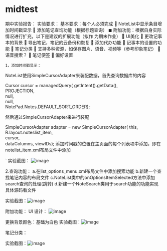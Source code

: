 # midtest  
期中实验报告：
实验要求：
 基本要求：每个人必须完成
     NoteList中显示条目增加时间戳显示
     添加笔记查询功能（根据标题查询）
◼ 附加功能：根据自身实际情况进行扩充，以下是建议的扩展功能（拟作
为期末作业）
     UI美化
     更改记事本的背景
     导出笔记，笔记的云备份和恢复
     添加代办功能
     记事本的设置的功能
     笔记分类
     支持多种资源，如保存图片、语音、视频等（参考印象笔记）
     语音搜索？
     笔记便签
     偏好设置
    
    1，添加时间戳显示：
 NoteList使用SimpleCursorAdapter来装配数据，首先查询数据库的内容

 Cursor cursor = managedQuery(
         getIntent().getData(),           
         PROJECTION,                      
         null,                             
         null,                             
         NotePad.Notes.DEFAULT_SORT_ORDER);

然后通过SimpleCursorAdapter来进行装配

 SimpleCursorAdapter adapter
         = new SimpleCursorAdapter(
                   this,                             
                   R.layout.noteslist_item,          
                   cursor,                           
                   dataColumns,
                   viewIDs);
添加时间戳的位置在主页面的每个列表项中添加，即在notelist_item.xml布局文件中添加

   <TextView  
       android:id="@android:id/text2"  
       android:layout_width="match_parent"  
       android:layout_height="wrap_content"  
       android:textAppearance="?android:attr/textAppearanceLarge"  
       android:gravity="center_vertical"  
       android:paddingLeft="5dp"  
       android:singleLine="true" />  `
实验截图：
![image](https://github.com/peach7k/midtest/blob/main/Android%E5%9B%BE%E7%89%87/%E6%97%B6%E9%97%B4%E6%88%B3.png)

2.查询功能：
 a.在list_options_menu.xml布局文件中添加搜索功能
<item
      android:id="@+id/menu_search"
      android:icon="@android:drawable/ic_menu_search"
      android:title="@string/menu_search"
      android:showAsAction="always" />
  b.新建一个查找笔记内容的布局文件
  c.NoteList类中的onOptionsItemSelected方法中添加search查询的处理(跳转)
  d.新建一个NoteSearch类用于search功能的功能实现
  具体源码看文件
  
  实验截图：![image](https://github.com/peach7k/midtest/blob/main/Android%E5%9B%BE%E7%89%87/%E6%9F%A5%E6%89%BE.png
)

附加功能：
UI 设计：
![image](https://github.com/peach7k/midtest/blob/main/Android%E5%9B%BE%E7%89%87/UI.png
)

更换背景颜色：基础为白色
实验截图：![image](https://github.com/peach7k/midtest/blob/main/Android%E5%9B%BE%E7%89%87/%E7%AC%94%E8%AE%B0%E5%88%86%E7%B1%BB.png)

笔记分类：

实验截图：![image](https://github.com/peach7k/midtest/blob/main/Android%E5%9B%BE%E7%89%87/%E7%AC%94%E8%AE%B0%E5%88%86%E7%B1%BB.png)


